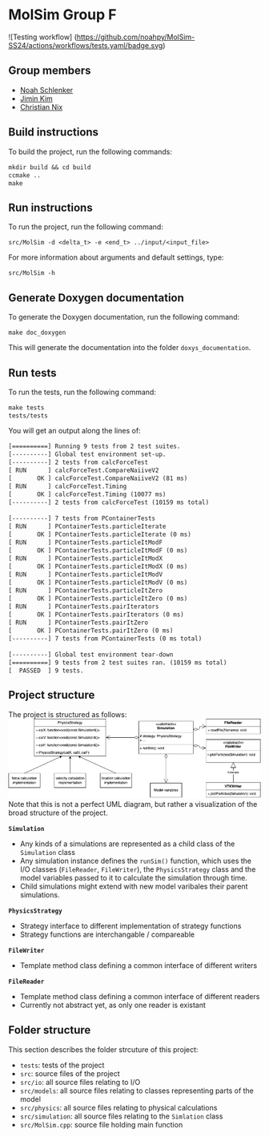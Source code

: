 MolSim Group F
===

![Testing workflow]
(https://github.com/noahpy/MolSim-SS24/actions/workflows/tests.yaml/badge.svg)

## Group members
- [Noah Schlenker](https://github.com/noahpy)
- [Jimin Kim](https://github.com/jimin31)
- [Christian Nix](https://github.com/Chryzl)

## Build instructions
To build the project, run the following commands:
```
mkdir build && cd build
ccmake ..
make
```

## Run instructions
To run the project, run the following command:
```
src/MolSim -d <delta_t> -e <end_t> ../input/<input_file>
```
For more information about arguments and default settings, type:
```
src/MolSim -h
```
## Generate Doxygen documentation
To generate the Doxygen documentation, run the following command:
```
make doc_doxygen
```
This will generate the documentation into the folder `doxys_documentation`.

## Run tests
To run the tests, run the following command:
```
make tests
tests/tests
```

You will get an output along the lines of:
```
[==========] Running 9 tests from 2 test suites.
[----------] Global test environment set-up.
[----------] 2 tests from calcForceTest
[ RUN      ] calcForceTest.CompareNaiiveV2
[       OK ] calcForceTest.CompareNaiiveV2 (81 ms)
[ RUN      ] calcForceTest.Timing
[       OK ] calcForceTest.Timing (10077 ms)
[----------] 2 tests from calcForceTest (10159 ms total)

[----------] 7 tests from PContainerTests
[ RUN      ] PContainerTests.particleIterate
[       OK ] PContainerTests.particleIterate (0 ms)
[ RUN      ] PContainerTests.particleItModF
[       OK ] PContainerTests.particleItModF (0 ms)
[ RUN      ] PContainerTests.particleItModX
[       OK ] PContainerTests.particleItModX (0 ms)
[ RUN      ] PContainerTests.particleItModV
[       OK ] PContainerTests.particleItModV (0 ms)
[ RUN      ] PContainerTests.particleItZero
[       OK ] PContainerTests.particleItZero (0 ms)
[ RUN      ] PContainerTests.pairIterators
[       OK ] PContainerTests.pairIterators (0 ms)
[ RUN      ] PContainerTests.pairItZero
[       OK ] PContainerTests.pairItZero (0 ms)
[----------] 7 tests from PContainerTests (0 ms total)

[----------] Global test environment tear-down
[==========] 9 tests from 2 test suites ran. (10159 ms total)
[  PASSED  ] 9 tests.
```
## Project structure
The project is structured as follows:
![Project structure UML](report/report1/res/strategy_long.png)
Note that this is not a perfect UML diagram, but rather a visualization of the broad structure of the project.

**`Simulation`**
- Any kinds of a simulations are represented as a child class of the `Simulation` class
- Any simulation instance defines the `runSim()` function, which uses the I/O classes (`FileReader`, `FileWriter`), the `PhysicsStrategy` class and the model variables passed to it to calculate the simulation through time.
- Child simulations might extend with new model varibales their parent simulations.

**`PhysicsStrategy`**
- Strategy interface to different implementation of strategy functions
- Strategy functions are interchangable / compareable

**`FileWriter`**
- Template method class defining a common interface of different writers

**`FileReader`**
- Template method class defining a common interface of different readers
- Currently not abstract yet, as only one reader is existant

## Folder structure
This section describes the folder strcuture of this project:
- `tests`: tests of the project 
- `src`: source files of the project
- `src/io`: all source files relating to I/O
- `src/models`: all source files relating to classes representing parts of the model
- `src/physics`: all source files relating to physical calculations
- `src/simulation`: all source files relating to the `Simlation` class
- `src/MolSim.cpp`: source file holding main function

